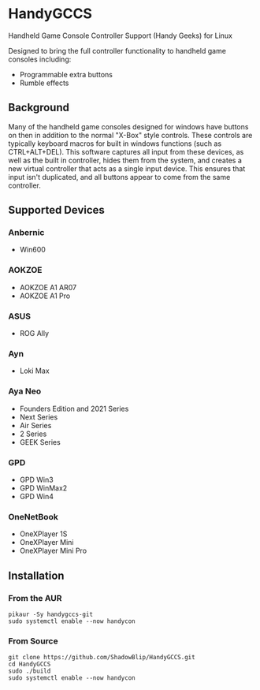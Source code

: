 # HandyGCCS
Handheld Game Console Controller Support (Handy Geeks) for Linux

Designed to bring the full controller functionality to handheld game consoles including:
- Programmable extra buttons
- Rumble effects

## Background
Many of the handheld game consoles designed for windows have buttons on then in addition to the normal "X-Box" style controls. These controls are typically keyboard macros for built in windows functions (such as CTRL+ALT+DEL). This software captures all input from these devices, as well as the built in controller, hides them from the system, and creates a new virtual controller that acts as a single input device. This ensures that input isn't duplicated, and all buttons appear to come from the same controller.

## Supported Devices

### Anbernic
- Win600

### AOKZOE
- AOKZOE A1 AR07
- AOKZOE A1 Pro
 
### ASUS
- ROG Ally

### Ayn
- Loki Max

### Aya Neo
- Founders Edition and 2021 Series
- Next Series
- Air Series
- 2 Series
- GEEK Series

### GPD
- GPD Win3
- GPD WinMax2
- GPD Win4

### OneNetBook
- OneXPlayer 1S
- OneXPlayer Mini
- OneXPlayer Mini Pro

## Installation

### From the AUR
```
pikaur -Sy handygccs-git
sudo systemctl enable --now handycon
```

### From Source
```
git clone https://github.com/ShadowBlip/HandyGCCS.git
cd HandyGCCS
sudo ./build
sudo systemctl enable --now handycon
```
